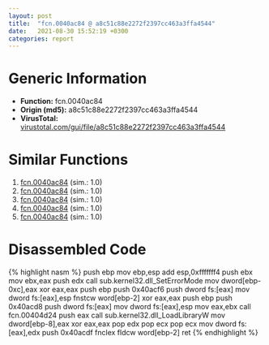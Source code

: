 ```yaml
---
layout: post
title:  "fcn.0040ac84 @ a8c51c88e2272f2397cc463a3ffa4544"
date:   2021-08-30 15:52:19 +0300
categories: report
---
```


# Generic Information
- **Function:** fcn.0040ac84
- **Origin (md5):** a8c51c88e2272f2397cc463a3ffa4544
- **VirusTotal:** [virustotal.com/gui/file/a8c51c88e2272f2397cc463a3ffa4544][virustotal_ref]



# Similar Functions

1. [fcn.0040ac84][similar_1_ref] (sim.: 1.0)
2. [fcn.0040ac84][similar_2_ref] (sim.: 1.0)
3. [fcn.0040ac84][similar_3_ref] (sim.: 1.0)
4. [fcn.0040ac84][similar_4_ref] (sim.: 1.0)
5. [fcn.0040ac84][similar_5_ref] (sim.: 1.0)


# Disassembled Code

{% highlight nasm %}
push ebp
mov ebp,esp
add esp,0xfffffff4
push ebx
mov ebx,eax
push edx
call sub.kernel32.dll_SetErrorMode
mov dword[ebp-0xc],eax
xor eax,eax
push ebp
push 0x40acf6
push dword fs:[eax]
mov dword fs:[eax],esp
fnstcw word[ebp-2]
xor eax,eax
push ebp
push 0x40acd8
push dword fs:[eax]
mov dword fs:[eax],esp
mov eax,ebx
call fcn.00404d24
push eax
call sub.kernel32.dll_LoadLibraryW
mov dword[ebp-8],eax
xor eax,eax
pop edx
pop ecx
pop ecx
mov dword fs:[eax],edx
push 0x40acdf
fnclex 
fldcw word[ebp-2]
ret 
{% endhighlight %}


[similar_1_ref]: /report/fcn.0040ac84@6e87b7ccbd19229e0b0b6b0b21948a18
[similar_2_ref]: /report/fcn.0040ac84@c4f32fc9d3680d79e17e52694f7c500f
[similar_3_ref]: /report/fcn.0040ac84@0ad8edd40a874a1aec993fe82d20aeec
[similar_4_ref]: /report/fcn.0040ac84@5a9e6257062d8fd09bc1612cd995b797
[similar_5_ref]: /report/fcn.0040ac84@5d991d1a7a9b58aecd5ee95b2d0d7bd9
[virustotal_ref]: https://www.virustotal.com/gui/file/a8c51c88e2272f2397cc463a3ffa4544